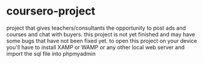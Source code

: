 # coursero-project
project that gives teachers/consultants the opportunity to post ads  and courses and chat with buyers.
this project is not yet finished and may have some bugs that have not been fixed yet.
to open this project on your device you'll have to install XAMP or WAMP or any other local web server and import the sql file  into phpmyadmin


